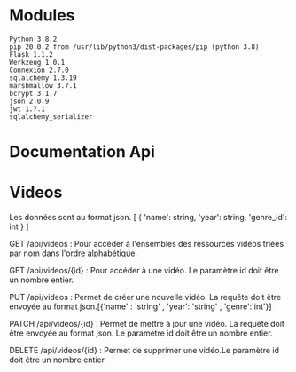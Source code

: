 # Modules
    Python 3.8.2
    pip 20.0.2 from /usr/lib/python3/dist-packages/pip (python 3.8)
    Flask 1.1.2
    Werkzeug 1.0.1
    Connexion 2.7.0
    sqlalchemy 1.3.19
    marshmallow 3.7.1
    bcrypt 3.1.7
    json 2.0.9
    jwt 1.7.1
    sqlalchemy_serializer




# Documentation Api

# Videos
Les données sont au format json.
[
    {
        'name': string,
        'year': string,
        'genre_id': int
    }
]

GET /api/videos : Pour accéder à l'ensembles des ressources vidéos triées par nom dans l'ordre alphabétique.

GET /api/videos/{id} : Pour accéder à une vidéo. Le paramètre id doit être un nombre entier.

PUT /api/videos : Permet de créer une nouvelle vidéo. La requête doit être envoyée au format json.[{'name' : 'string' , 'year': 'string' , 'genre':'int'}]

PATCH /api/videos/{id} : Permet de mettre à jour une vidéo. La requête doit être envoyée au format json. Le paramètre id doit être un nombre entier.

DELETE /api/videos/{id} : Permet de supprimer une vidéo.Le paramètre id doit être un nombre entier.